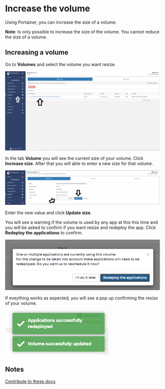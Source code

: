 # Increase the volume

Using Portainer, you can increase the size of a volume. 

<b>Note</b>: Is only possible to increase the size of the volume. You cannot reduce the size of a volume.

## Increasing a volume

Go to <b>Volumes</b> and select the volume you want resize. 

![increase](assets/inspect-1.png)

In the tab <b>Volume</b> you will see the current size of your volume. Click <b>Increase size</b>. After that you will able to enter a new size for that volume.

![increase](assets/resize-2.png)

Enter the new value and click <b>Update size</b>.

You will see a warning if the volume is used by any app at this this time and you will be asked to confirm if you want resize and redeploy the app. Click <b>Redeploy the applications</b> to confirm.

![increase](assets/resize-3.png)

If eveything works as expected, you will see a pop up confirming the resize of your volume. 

![increase](assets/resize-4.png)

## Notes

[Contribute to these docs](https://github.com/portainer/portainer-docs/blob/master/contributing.md).